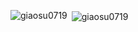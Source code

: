 
<p><img align="left" src="https://github-readme-stats.vercel.app/api/top-langs?username=giaosu0719&show_icons=true&locale=en&layout=compact" alt="giaosu0719" /></p>

<p>&nbsp;<img align="center" src="https://github-readme-stats.vercel.app/api?username=giaosu0719&show_icons=true&locale=en" alt="giaosu0719" /></p>
